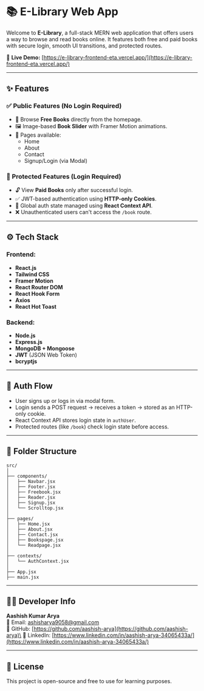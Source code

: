 # 📚 E-Library Web App

Welcome to **E-Library**, a full-stack MERN web application that offers users a way to browse and read books online. It features both free and paid books with secure login, smooth UI transitions, and protected routes.

🔗 **Live Demo:** [https://e-library-frontend-eta.vercel.app/](https://e-library-frontend-eta.vercel.app/)

---

## ✨ Features

### ✅ Public Features (No Login Required)

- 📖 Browse **Free Books** directly from the homepage.
- 🖼️ Image-based **Book Slider** with Framer Motion animations.
- 📄 Pages available:
  - Home
  - About
  - Contact
  - Signup/Login (via Modal)

### 🔐 Protected Features (Login Required)

- 🔓 View **Paid Books** only after successful login.
- ✅ JWT-based authentication using **HTTP-only Cookies**.
- 🧠 Global auth state managed using **React Context API**.
- ❌ Unauthenticated users can't access the `/book` route.

---

## ⚙️ Tech Stack

### Frontend:

- **React.js**
- **Tailwind CSS**
- **Framer Motion**
- **React Router DOM**
- **React Hook Form**
- **Axios**
- **React Hot Toast**

### Backend:

- **Node.js**
- **Express.js**
- **MongoDB + Mongoose**
- **JWT** (JSON Web Token)
- **bcryptjs**

---

## 🔐 Auth Flow

- User signs up or logs in via modal form.
- Login sends a POST request → receives a token → stored as an HTTP-only cookie.
- React Context API stores login state in `authUser`.
- Protected routes (like `/book`) check login state before access.

---

## 📁 Folder Structure

```
src/
│
├── components/
│   ├── Navbar.jsx
│   ├── Footer.jsx
│   ├── Freebook.jsx
│   ├── Reader.jsx
│   ├── Signup.jsx
│   └── Scrolltop.jsx
│
├── pages/
│   ├── Home.jsx
│   ├── About.jsx
│   ├── Contact.jsx
│   ├── Bookspage.jsx
│   └── Readpage.jsx
│
├── contexts/
│   └── AuthContext.jsx
│
├── App.jsx
├── main.jsx
```

---

## 🧑‍💻 Developer Info

**Aashish Kumar Arya**\
📧 Email: [ashisharya9058@gmail.com](mailto\:ashisharya9058@gmail.com)\
🔗 GitHub: [https://github.com/aashish-arya](https://github.com/aashish-arya)\
🔗 LinkedIn: [https://www.linkedin.com/in/aashish-arya-34065433a/](https://www.linkedin.com/in/aashish-arya-34065433a/)

---

## 📃 License

This project is open-source and free to use for learning purposes.

